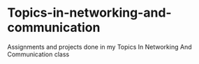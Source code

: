 # Topics-in-networking-and-communication
Assignments and projects done in my Topics In Networking And Communication class
